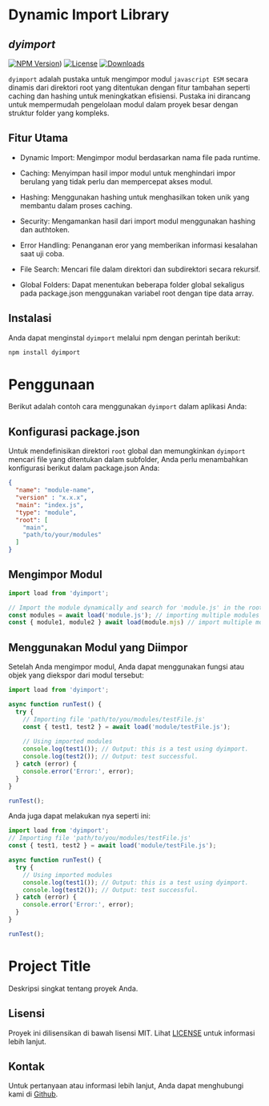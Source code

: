# Dynamic Import Library
## _dyimport_
[![NPM Version](https://img.shields.io/npm/v/cache-class)](https://www.npmjs.com/package/dyimport))
[![License](https://img.shields.io/npm/l/cache-js)](https://github.com/fajardison/dyimport?tab=MIT-1-ov-file)
[![Downloads](https://img.shields.io/npm/l/cache-js)](https://github.com/fajardison/dyimport?tab=MIT-1-ov-file)

`dyimport` adalah pustaka untuk mengimpor modul `javascript ESM` secara dinamis dari direktori root yang ditentukan dengan fitur tambahan seperti caching dan hashing untuk meningkatkan efisiensi. Pustaka ini dirancang untuk mempermudah pengelolaan modul dalam proyek besar dengan struktur folder yang kompleks.

## Fitur Utama
- Dynamic Import: Mengimpor modul berdasarkan nama file pada runtime.

- Caching: Menyimpan hasil impor modul untuk menghindari impor berulang yang tidak perlu dan mempercepat akses modul.

- Hashing: Menggunakan hashing untuk menghasilkan token unik yang membantu dalam proses caching.

- Security: Mengamankan hasil dari import modul menggunakan hashing dan authtoken.

- Error Handling: Penanganan eror yang memberikan informasi kesalahan saat uji coba.

- File Search: Mencari file dalam direktori dan subdirektori secara rekursif.

- Global Folders: Dapat menentukan beberapa folder global sekaligus pada package.json menggunakan variabel root dengan tipe data array.

## Instalasi
Anda dapat menginstal `dyimport` melalui npm dengan perintah berikut:

```sh
npm install dyimport
```

# Penggunaan
Berikut adalah contoh cara menggunakan `dyimport` dalam aplikasi Anda:

## Konfigurasi package.json
Untuk mendefinisikan direktori `root` global dan memungkinkan `dyimport` mencari file yang ditentukan dalam subfolder, Anda perlu menambahkan konfigurasi berikut dalam package.json Anda:
```json
{
  "name": "module-name",
  "version" : "x.x.x",
  "main": "index.js",
  "type": "module",
  "root": [
    "main",
    "path/to/your/modules"
  ]
}
```
## Mengimpor Modul
```js
import load from 'dyimport';

// Import the module dynamically and search for 'module.js' in the root directory specified in package.json.
const modules = await load('module.js'); // importing multiple modules in one class.
const { module1, module2 } await load(module.mjs) // import multiple modules by function.
```

## Menggunakan Modul yang Diimpor
Setelah Anda mengimpor modul, Anda dapat menggunakan fungsi atau objek yang diekspor dari modul tersebut:
```js
import load from 'dyimport';

async function runTest() {
  try {
    // Importing file 'path/to/you/modules/testFile.js'
    const { test1, test2 } = await load('module/testFile.js');
    
    // Using imported modules
    console.log(test1()); // Output: this is a test using dyimport.
    console.log(test2()); // Output: test successful.
  } catch (error) {
    console.error('Error:', error);
  }
}

runTest();
```

Anda juga dapat melakukan nya seperti ini:
```js
import load from 'dyimport';
// Importing file 'path/to/you/modules/testFile.js'
const { test1, test2 } = await load('module/testFile.js');

async function runTest() {
  try {
    // Using imported modules
    console.log(test1()); // Output: this is a test using dyimport.
    console.log(test2()); // Output: test successful.
  } catch (error) {
    console.error('Error:', error);
  }
}

runTest();
```
# Project Title

Deskripsi singkat tentang proyek Anda.

## Lisensi
Proyek ini dilisensikan di bawah lisensi MIT. Lihat [LICENSE](https://github.com/fajardison/dyimport?tab=MIT-1-ov-file) untuk informasi lebih lanjut.

## Kontak
Untuk pertanyaan atau informasi lebih lanjut, Anda dapat menghubungi kami di [Github](https://github.com/fajardison/dyimport).
